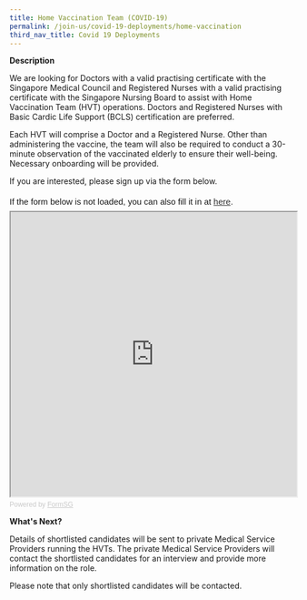 ```yaml
---
title: Home Vaccination Team (COVID-19)
permalink: /join-us/covid-19-deployments/home-vaccination
third_nav_title: Covid 19 Deployments
---
```



**Description**

We are looking for Doctors with a valid practising certificate with the Singapore Medical Council and Registered Nurses with a valid practising certificate with the Singapore Nursing Board to assist with Home Vaccination Team (HVT) operations. Doctors and Registered Nurses with Basic Cardic Life Support (BCLS) certification are preferred.

Each HVT will comprise a Doctor and a Registered Nurse. Other than administering the vaccine, the team will also be required to conduct a 30-minute observation of the vaccinated elderly to ensure their well-being. Necessary onboarding will be provided.

If you are interested, please sign up via the form below.

<div style="font-family:Sans-Serif;font-size:15px;color:#000;opacity:0.9;padding-top:5px;padding-bottom:8px">If the form below is not loaded, you can also fill it in at <a href="https://form.gov.sg/610b8bc022cd680012502f23">here</a>.</div>

<!-- Change the width and height values to suit you best -->
<iframe id="iframe" src="https://form.gov.sg/610b8bc022cd680012502f23" style="width:100%;height:500px"></iframe>

<div style="font-family:Sans-Serif;font-size:12px;color:#999;opacity:0.5;padding-top:5px">Powered by <a href="https://form.gov.sg" style="color: #999">FormSG</a></div>

**What's Next?**

Details of shortlisted candidates will be sent to private Medical Service Providers running the HVTs. The private Medical Service Providers will contact the shortlisted candidates for an interview and provide more information on the role.

Please note that only shortlisted candidates will be contacted.